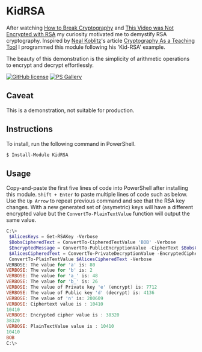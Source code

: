 # KidRSA

After watching [How to Break Cryptography](https://www.youtube.com/watch?v=12Q3Mrh03Gk) and [This Video was Not Encrypted with RSA](https://www.youtube.com/watch?v=4Tb1q8dSIlI) my curiosity motivated me to demystify RSA cryptography.  Inspired by [Neal Koblitz](https://sites.math.washington.edu/~koblitz/)'s article [Cryptography As a Teaching Tool](https://sites.math.washington.edu/~koblitz/crlogia.html) I programmed this module following his 'Kid-RSA' example.

The beauty of this demonstration is the simplicity of arithmetic operations to encrypt and decrypt effortlessly.

[![GitHub license](https://img.shields.io/badge/license-MIT-blue.svg)](https://github.com/marckassay/KidRSA/blob/master/LICENSE)  [![PS Gallery](https://img.shields.io/badge/install-PS%20Gallery-blue.svg)](https://www.powershellgallery.com/packages/KidRSA/)

## Caveat

This is a demonstration, not suitable for production.

## Instructions

To install, run the following command in PowerShell.

```powershell
$ Install-Module KidRSA
```

## Usage

Copy-and-paste the first five lines of code into PowerShell after installing this module.  `Shift + Enter` to paste multiple lines of code such as below.  Use the `Up Arrow` to repeat previous command and see that the RSA key changes.  With a new generated set of (asymetric) keys will have a different encrypted value but the `ConvertTo-PlainTextValue` function will output the same value.

```powershell
C:\>
 $AlicesKeys = Get-RSAKey -Verbose
 $BobsCipheredText = ConvertTo-CipheredTextValue 'BOB' -Verbose
 $EncryptedMessage = ConvertTo-PublicEncryptionValue -CipherText $BobsCipheredText -PublicKey $AlicesKeys.e -N $AlicesKeys.n -Verbose
 $AlicesCipheredText = ConvertTo-PrivateDecryptionValue -EncryptedCipherText $EncryptedMessage -PrivateKey $AlicesKeys.d -N $AlicesKeys.n -Verbose
 ConvertTo-PlainTextValue $AlicesCipheredText -Verbose
VERBOSE: The value for 'a' is: 80
VERBOSE: The value for 'b' is: 2
VERBOSE: The value for 'a_' is: 48
VERBOSE: The value for 'b_' is: 26
VERBOSE: The value of Private key 'e' (encrypt) is: 7712
VERBOSE: The value of Public key 'd' (decrypt) is: 4136
VERBOSE: The value of 'n' is: 200609
VERBOSE: Ciphertext value is : 10410
10410
VERBOSE: Encrypted cipher value is : 38320
38320
VERBOSE: PlainTextValue value is : 10410
10410
BOB
C:\>
```
